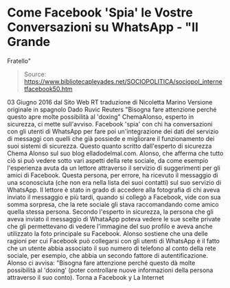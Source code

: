 # Come Facebook 'Spia' le Vostre Conversazioni su WhatsApp - "Il Grande 
Fratello"

> Source: https://www.bibliotecapleyades.net/SOCIOPOLITICA/sociopol_internetfacebook50.htm

03 Giugno 2016
dal Sito Web RT
traduzione di Nicoletta Marino
Versione originale in spagnolo
Dado Ruvic
Reuters
"Bisogna fare attenzione perché questo
apre molte possibilità al 'doxing"
ChemaAlonso, esperto in sicurezza, ci mette sull'avviso.
Facebook 'spia' con chi ha conversazioni con gli utenti di WhatsApp per fare poi un'integrazione dei dati del servizio di messaggi con quelli che già possiede e migliorare il funzionamento dei suoi sistemi di sicurezza. Questo quanto scritto dall'esperto di sicurezza Chema Alonso sul suo blog elladodelmal.com.
Alonso, che afferma che tutto ciò si può vedere sotto vari aspetti della rete sociale, da come esempio l'esperienza avuta da un lettore attraverso il servizio di suggerimenti per gli amici di Facebook.
Questa persona, per errore, ha ricevuto il messaggio di una sconosciuta (che non era nella lista dei suoi contatti) sul suo servizio di WhatsApp.
Il lettore è stato in grado di accedere alla fotografia di chi aveva inviato il messaggio e più tardi, quando si collegò a Facebook, vide con sua somma sorpresa, che la rete sociale gli stava raccomandando come amico quella stessa persona.
Secondo l'esperto in sicurezza, la persona che gli aveva inviato il messaggio di WhataApp poteva vedere le sue scelte private che gli permettevano di vedere l'immagine del suo profilo e aveva anche utilizzato la foto principale su Facebook.
Alonso sostiene che una delle ragioni per cui Facebook può collegarsi con gli utenti di WhatsApp è il fatto che un utente abbia associato il suo numero di telefono al conto della rete sociale, per esempio, che abbia un secondo fattore di autentificazione.
Alonso ci avvisa:
"Bisogna fare attenzione perché questo dà molte possibilità al 'doxing' (poter controllare nuove informazioni della persona attraverso il suo conto).
Torna a Facebook y La Internet
